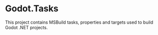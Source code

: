 # Godot.Tasks

This project contains MSBuild tasks, properties and targets used to build Godot .NET projects.
